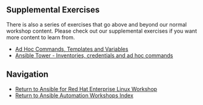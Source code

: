 ## Supplemental Exercises

There is also a series of exercises that go above and beyond our normal workshop content.  Please check out our supplemental exercises if you want more content to learn from.  

- [Ad Hoc Commands, Templates and Variables](ad_hoc_and_templates)
- [Ansible Tower - Inventories, credentials and ad hoc commands](ansible_tower_credentials)


## Navigation

- [Return to Ansible for Red Hat Enterprise Linux Workshop](../README.md)
- [Return to Ansible Automation Workshops Index](../../../README.md)
